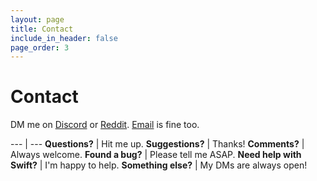 ```yaml
---
layout: page
title: Contact
include_in_header: false
page_order: 3
---
```


# Contact

DM me on [Discord](https://discord.com/users/743230678795288637) or [Reddit](https://www.reddit.com/user/aheze). [Email](mailto:aheze@getfind.app) is fine too.

--- | ---
**Questions?** | Hit me up.
**Suggestions?** | Thanks!
**Comments?** | Always welcome.
**Found a bug?** | Please tell me ASAP.
**Need help with Swift?** | I'm happy to help.
**Something else?** | My DMs are always open!